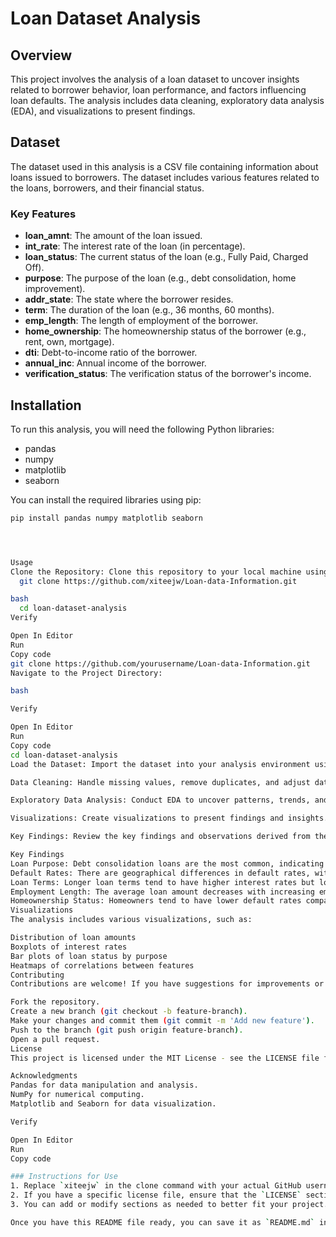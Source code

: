 # Loan Dataset Analysis

## Overview

This project involves the analysis of a loan dataset to uncover insights related to borrower behavior, loan performance, and factors influencing loan defaults. The analysis includes data cleaning, exploratory data analysis (EDA), and visualizations to present findings.

## Dataset

The dataset used in this analysis is a CSV file containing information about loans issued to borrowers. The dataset includes various features related to the loans, borrowers, and their financial status.

### Key Features

- **loan_amnt**: The amount of the loan issued.
- **int_rate**: The interest rate of the loan (in percentage).
- **loan_status**: The current status of the loan (e.g., Fully Paid, Charged Off).
- **purpose**: The purpose of the loan (e.g., debt consolidation, home improvement).
- **addr_state**: The state where the borrower resides.
- **term**: The duration of the loan (e.g., 36 months, 60 months).
- **emp_length**: The length of employment of the borrower.
- **home_ownership**: The homeownership status of the borrower (e.g., rent, own, mortgage).
- **dti**: Debt-to-income ratio of the borrower.
- **annual_inc**: Annual income of the borrower.
- **verification_status**: The verification status of the borrower's income.

## Installation

To run this analysis, you will need the following Python libraries:

- pandas
- numpy
- matplotlib
- seaborn

You can install the required libraries using pip:

```bash
pip install pandas numpy matplotlib seaborn




Usage
Clone the Repository: Clone this repository to your local machine using the following command:
  git clone https://github.com/xiteejw/Loan-data-Information.git

bash
  cd loan-dataset-analysis
Verify

Open In Editor
Run
Copy code
git clone https://github.com/yourusername/Loan-data-Information.git
Navigate to the Project Directory:

bash

Verify

Open In Editor
Run
Copy code
cd loan-dataset-analysis
Load the Dataset: Import the dataset into your analysis environment using pandas.

Data Cleaning: Handle missing values, remove duplicates, and adjust data types as necessary.

Exploratory Data Analysis: Conduct EDA to uncover patterns, trends, and relationships in the data.

Visualizations: Create visualizations to present findings and insights.

Key Findings: Review the key findings and observations derived from the analysis.

Key Findings
Loan Purpose: Debt consolidation loans are the most common, indicating a significant need for borrowers to manage existing debts.
Default Rates: There are geographical differences in default rates, with states like Nebraska showing higher rates.
Loan Terms: Longer loan terms tend to have higher interest rates but lower default rates.
Employment Length: The average loan amount decreases with increasing employment length.
Homeownership Status: Homeowners tend to have lower default rates compared to renters.
Visualizations
The analysis includes various visualizations, such as:

Distribution of loan amounts
Boxplots of interest rates
Bar plots of loan status by purpose
Heatmaps of correlations between features
Contributing
Contributions are welcome! If you have suggestions for improvements or new features, please fork the repository and submit a pull request.

Fork the repository.
Create a new branch (git checkout -b feature-branch).
Make your changes and commit them (git commit -m 'Add new feature').
Push to the branch (git push origin feature-branch).
Open a pull request.
License
This project is licensed under the MIT License - see the LICENSE file for details.

Acknowledgments
Pandas for data manipulation and analysis.
NumPy for numerical computing.
Matplotlib and Seaborn for data visualization.

Verify

Open In Editor
Run
Copy code

### Instructions for Use
1. Replace `xiteejw` in the clone command with your actual GitHub username.
2. If you have a specific license file, ensure that the `LICENSE` section points to it correctly.
3. You can add or modify sections as needed to better fit your project.

Once you have this README file ready, you can save it as `README.md` in the root
